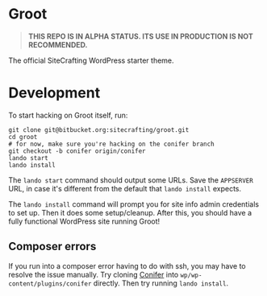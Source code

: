# Groot

> **THIS REPO IS IN ALPHA STATUS. ITS USE IN PRODUCTION IS NOT RECOMMENDED.**

The official SiteCrafting WordPress starter theme.

# Development

To start hacking on Groot itself, run:

```
git clone git@bitbucket.org:sitecrafting/groot.git
cd groot
# for now, make sure you're hacking on the conifer branch
git checkout -b conifer origin/conifer
lando start
lando install
```

The `lando start` command should output some URLs. Save the `APPSERVER` URL,
in case it's different from the default that `lando install` expects.

The `lando install` command will prompt you for site info admin credentials to
set up. Then it does some setup/cleanup. After this, you should have a fully
functional WordPress site running Groot!

## Composer errors

If you run into a composer error having to do with ssh, you may have to resolve
the issue manually. Try cloning [Conifer](https://bitbucket.org/sitecrafting/conifer)
into `wp/wp-content/plugins/conifer` directly. Then try running `lando install`.
